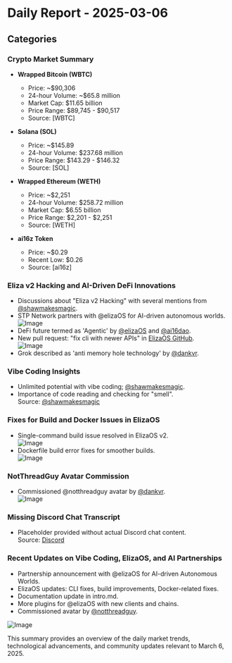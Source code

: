 # Daily Report - 2025-03-06

## Categories

### Crypto Market Summary

- **Wrapped Bitcoin (WBTC)**

  - Price: ~$90,306
  - 24-hour Volume: ~$65.8 million
  - Market Cap: $11.65 billion
  - Price Range: $89,745 - $90,517
  - Source: [WBTC]

- **Solana (SOL)**

  - Price: ~$145.89
  - 24-hour Volume: $237.68 million
  - Price Range: $143.29 - $146.32
  - Source: [SOL]

- **Wrapped Ethereum (WETH)**

  - Price: ~$2,251
  - 24-hour Volume: $258.72 million
  - Market Cap: $6.55 billion
  - Price Range: $2,201 - $2,251
  - Source: [WETH]

- **ai16z Token**
  - Price: ~$0.29
  - Recent Low: $0.26
  - Source: [ai16z]

### Eliza v2 Hacking and AI-Driven DeFi Innovations

- Discussions about "Eliza v2 Hacking" with several mentions from [@shawmakesmagic](https://twitter.com/shawmakesmagic).
- STP Network partners with @elizaOS for AI-driven autonomous worlds.  
  ![Image](https://pbs.twimg.com/media/GlYEIZCbwAIs3Cg.jpg)
- DeFi future termed as 'Agentic' by [@elizaOS](https://twitter.com/elizaOS) and [@ai16dao](https://twitter.com/ai16dao).
- New pull request: "fix cli with newer APIs" in [ElizaOS GitHub](https://github.com/elizaOS/eliza/pull/3789).  
  ![Image](https://opengraph.githubassets.com/1/elizaOS/eliza/pull/3789)
- Grok described as 'anti memory hole technology' by [@dankvr](https://twitter.com/dankvr).

### Vibe Coding Insights

- Unlimited potential with vibe coding; [@shawmakesmagic](https://twitter.com/shawmakesmagic).
- Importance of code reading and checking for "smell".  
  Source: [@shawmakesmagic](https://twitter.com/shawmakesmagic)

### Fixes for Build and Docker Issues in ElizaOS

- Single-command build issue resolved in ElizaOS v2.  
  ![Image](https://opengraph.githubassets.com/1/elizaOS/eliza/pull/3787)
- Dockerfile build error fixes for smoother builds.  
  ![Image](https://opengraph.githubassets.com/1/elizaOS/eliza/pull/3790)

### NotThreadGuy Avatar Commission

- Commissioned @notthreadguy avatar by [@dankvr](https://twitter.com/dankvr).  
  ![Image](https://pbs.twimg.com/media/GlX3zX7XsAAcJto.jpg)

### Missing Discord Chat Transcript

- Placeholder provided without actual Discord chat content.  
  Source: [Discord](https://discord.com/channels/1253563208833433701/1326603270893867064)

### Recent Updates on Vibe Coding, ElizaOS, and AI Partnerships

- Partnership announcement with @elizaOS for AI-driven Autonomous Worlds.
- ElizaOS updates: CLI fixes, build improvements, Docker-related fixes.
- Documentation update in intro.md.
- More plugins for @elizaOS with new clients and chains.
- Commissioned avatar by [@notthreadguy](https://twitter.com/notthreadguy).

![Image](https://pbs.twimg.com/media/GlYEIZCbwAIs3Cg.jpg)

This summary provides an overview of the daily market trends, technological advancements, and community updates relevant to March 6, 2025.
